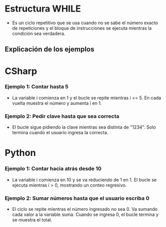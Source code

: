 # Estructura WHILE

- Es un ciclo repetitivo que se usa cuando no se sabe el número exacto de repeticiones y el bloque de instrucciones se ejecuta mientras la condición sea verdadera.

## Explicación de los ejemplos

# CSharp

### Ejemplo 1: Contar hasta 5

- La variable i comienza en 1 y el bucle se repite mientras i <= 5. En cada vuelta muestra el número y aumenta i en 1.

### Ejemplo 2: Pedir clave hasta que sea correcta

- El bucle sigue pidiendo la clave mientras sea distinta de "1234". Solo termina cuando el usuario ingresa la correcta.

# Python

### Ejemplo 1: Contar hacia atrás desde 10

- La variable i comienza en 10 y se va reduciendo de 1 en 1. El bucle se ejecuta mientras i > 0, mostrando un conteo regresivo.

### Ejemplo 2: Sumar números hasta que el usuario escriba 0

- El ciclo se repite mientras el número ingresado no sea 0. Va sumando cada valor a la variable suma. Cuando se ingresa 0, el bucle termina y se muestra el total.